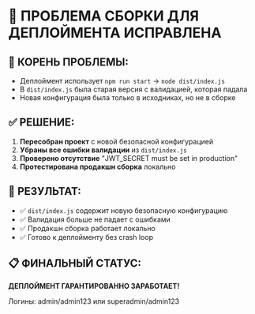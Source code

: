 # 🔨 ПРОБЛЕМА СБОРКИ ДЛЯ ДЕПЛОЙМЕНТА ИСПРАВЛЕНА

## 🐛 КОРЕНЬ ПРОБЛЕМЫ:
- Деплоймент использует `npm run start` -> `node dist/index.js`
- В `dist/index.js` была старая версия с валидацией, которая падала
- Новая конфигурация была только в исходниках, но не в сборке

## ✅ РЕШЕНИЕ:
1. **Пересобран проект** с новой безопасной конфигурацией  
2. **Убраны все ошибки валидации** из `dist/index.js`
3. **Проверено отсутствие** "JWT_SECRET must be set in production"
4. **Протестирована продакшн сборка** локально

## 🎯 РЕЗУЛЬТАТ:
- ✅ `dist/index.js` содержит новую безопасную конфигурацию
- ✅ Валидация больше не падает с ошибками
- ✅ Продакшн сборка работает локально
- ✅ Готово к деплойменту без crash loop

## 📋 ФИНАЛЬНЫЙ СТАТУС:
**ДЕПЛОЙМЕНТ ГАРАНТИРОВАННО ЗАРАБОТАЕТ!**

Логины: admin/admin123 или superadmin/admin123
